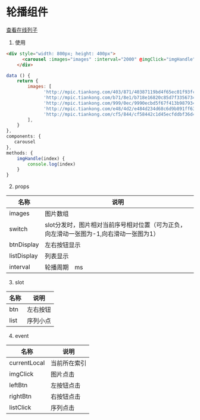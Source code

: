 # 轮播组件

[查看在线列子](https://caoshengxiang.github.io/comui/#/ui/carousel)

1. 使用

```html
<div style="width: 800px; height: 400px">
      <carousel :images="images" :interval="2000" @imgClick="imgHandle"></carousel>
    </div>
```

```js
data () {
    return {
        images: [
              'http://mpic.tiankong.com/403/871/40387119bd4f65ec01f93fc3b3bae8b1/640.jpg',
              'http://mpic.tiankong.com/b71/8e1/b718e16820c85d7f3356734a82d81e0f/17-0113.jpg',
              'http://mpic.tiankong.com/999/0ec/9990ecbd5f67f413b987934fa73221ab/640.jpg',
              'http://mpic.tiankong.com/e48/4d2/e484d234d68c6d9b891ff639efbe7a29/640.jpg',
              'http://mpic.tiankong.com/cf5/844/cf58442c1d45ecfddbf36d4ac760e21b/640.jpg',
        ],
    }
},
components: {
   carousel
},
methods: {
    imgHandle(index) {
        console.log(index)
    }
}
```

2. props

|名称|说明|
|----|----|
|images|图片数组|
|switch|slot分发时，图片相对当前序号相对位置（可为正负，向左滑动一张图为-1,向右滑动一张图为1）|
|btnDisplay|左右按钮显示|
|listDisplay|列表显示|
|interval|轮播周期　ms|


3. slot

|名称|说明|
|----|----|
|btn |左右按钮|
|  list |序列小点|

4. event

|名称|说明|
|----|----|
|currentLocal |当前所在索引|
| imgClick |图片点击|
| leftBtn　|左按钮点击|
| rightBtn　|右按钮点击|
| listClick　|序列点击|